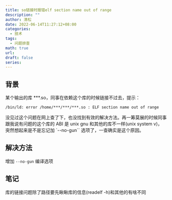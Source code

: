 ```yaml
---
title: so链接时报错elf section name out of range
description: ""
author: 清松
date: 2022-06-14T11:27:12+08:00
categories:
  - 技术
tags:
  - 问题排查
math: true
url: 
draft: false
series:
---
```

## 背景
某个输出的库 \*\*\*.so，同事在依赖这个库的时候链接不过去，提示：
```
/bin/ld: error /home/***/***/***.so : ELF section name out of range
```
没见过这个问题在网上查了下，也没找到有效的解决方法。再一筹莫展的时候同事跟我说有问题的这个库的 ABI 是 unix gnu 和其他的库不一样(unix system v)，突然想起来是不是忘记加 `--no-gun`` 选项了，一查确实是这个原因。

## 解决方法
增加 `--no-gun` 编译选项

## 笔记
库的链接问题除了路径要先瞅瞅库的信息(readelf -h)和其他的有啥不同